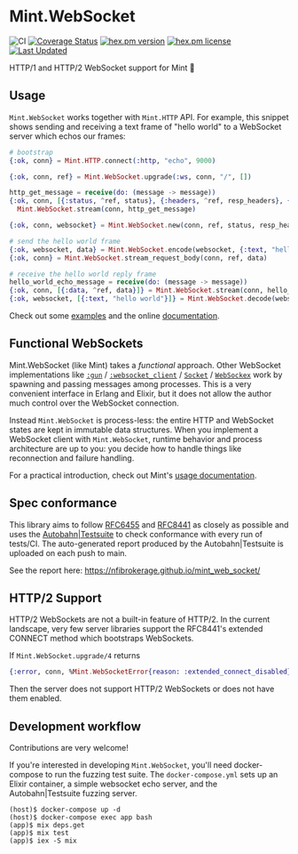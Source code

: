 # Mint.WebSocket

![CI][ci-badge]
[![Coverage Status][coverage-badge]][coverage]
[![hex.pm version][hex-version-badge]][hex-package]
[![hex.pm license][hex-licence-badge]][licence]
[![Last Updated][last-updated-badge]][commits]

HTTP/1 and HTTP/2 WebSocket support for Mint 🌱

## Usage

`Mint.WebSocket` works together with `Mint.HTTP` API. For example,
this snippet shows sending and receiving a text frame of "hello world" to a
WebSocket server which echos our frames:

```elixir
# bootstrap
{:ok, conn} = Mint.HTTP.connect(:http, "echo", 9000)

{:ok, conn, ref} = Mint.WebSocket.upgrade(:ws, conn, "/", [])

http_get_message = receive(do: (message -> message))
{:ok, conn, [{:status, ^ref, status}, {:headers, ^ref, resp_headers}, {:done, ^ref}]} =
  Mint.WebSocket.stream(conn, http_get_message)

{:ok, conn, websocket} = Mint.WebSocket.new(conn, ref, status, resp_headers)

# send the hello world frame
{:ok, websocket, data} = Mint.WebSocket.encode(websocket, {:text, "hello world"})
{:ok, conn} = Mint.WebSocket.stream_request_body(conn, ref, data)

# receive the hello world reply frame
hello_world_echo_message = receive(do: (message -> message))
{:ok, conn, [{:data, ^ref, data}]} = Mint.WebSocket.stream(conn, hello_world_echo_message)
{:ok, websocket, [{:text, "hello world"}]} = Mint.WebSocket.decode(websocket, data)
```

Check out some [examples](./examples) and the online [documentation][hex-docs].

## Functional WebSockets

Mint.WebSocket (like Mint) takes a _functional_ approach.
Other WebSocket implementations like
[`:gun`][gun] / [`:websocket_client`][websocket-client] /
[`Socket`][socket] / [`WebSockex`][websockex] work by spawning and
passing messages among processes. This is a very convenient interface in
Erlang and Elixir, but it does not allow the author much control over
the WebSocket connection.

Instead `Mint.WebSocket` is process-less: the entire HTTP and WebSocket
states are kept in immutable data structures. When you implement a WebSocket
client with `Mint.WebSocket`, runtime behavior and process architecture
are up to you: you decide how to handle things like reconnection and failure
handling.

For a practical introduction, check out Mint's [usage documentation][mint-usage].

## Spec conformance

This library aims to follow [RFC6455][rfc6455] and [RFC8441][rfc8441] as
closely as possible and uses the [Autobahn|Testsuite][autobahn] to check
conformance with every run of tests/CI. The auto-generated report produced
by the Autobahn|Testsuite is uploaded on each push to main.

See the report here: https://nfibrokerage.github.io/mint_web_socket/

## HTTP/2 Support

HTTP/2 WebSockets are not a built-in feature of HTTP/2. In the current
landscape, very few server libraries support the RFC8441's extended CONNECT
method which bootstraps WebSockets.

If `Mint.WebSocket.upgrade/4` returns

```elixir
{:error, conn, %Mint.WebSocketError{reason: :extended_connect_disabled}}
```

Then the server does not support HTTP/2 WebSockets or does not have them
enabled.

## Development workflow

Contributions are very welcome!

If you're interested in developing `Mint.WebSocket`, you'll need docker-compose
to run the fuzzing test suite. The `docker-compose.yml` sets up an Elixir
container, a simple websocket echo server, and the Autobahn|Testsuite fuzzing
server.

```
(host)$ docker-compose up -d
(host)$ docker-compose exec app bash
(app)$ mix deps.get
(app)$ mix test
(app)$ iex -S mix
```

[ci-badge]: https://github.com/NFIBrokerage/mint_web_socket/workflows/CI/badge.svg
[coverage]: https://coveralls.io/github/NFIBrokerage/mint_web_socket
[coverage-badge]: https://coveralls.io/repos/github/NFIBrokerage/mint_web_socket/badge.svg
[hex-version-badge]: https://img.shields.io/hexpm/v/mint_web_socket.svg
[hex-licence-badge]: https://img.shields.io/hexpm/l/mint_web_socket.svg
[hex-package]: https://hex.pm/packages/mint_web_socket
[licence]: https://github.com/NFIBrokerage/mint_web_socket/blob/main/LICENSE
[last-updated-badge]: https://img.shields.io/github/last-commit/NFIBrokerage/mint_web_socket.svg
[commits]: https://github.com/NFIBrokerage/mint_web_socket/commits/main

[hex-docs]: https://hexdocs.pm/mint_web_socket/Mint.WebSocket.html

[gun]: https://github.com/ninenines/gun
[websocket-client]: https://github.com/jeremyong/websocket_client
[socket]: https://github.com/meh/elixir-socket
[websockex]: https://github.com/Azolo/websockex
[mint-usage]: https://github.com/elixir-mint/mint#usage

[rfc6455]: https://datatracker.ietf.org/doc/html/rfc6455
[rfc8441]: https://datatracker.ietf.org/doc/html/rfc8441
[autobahn]: https://github.com/crossbario/autobahn-testsuite
